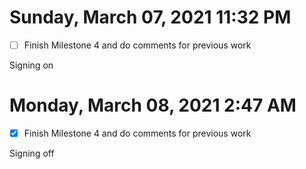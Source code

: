 # Sunday, March 07, 2021 11:32 PM
- [ ] Finish Milestone 4 and do comments for previous work

Signing on

# Monday, March 08, 2021 2:47 AM
- [X] Finish Milestone 4 and do comments for previous work

Signing off